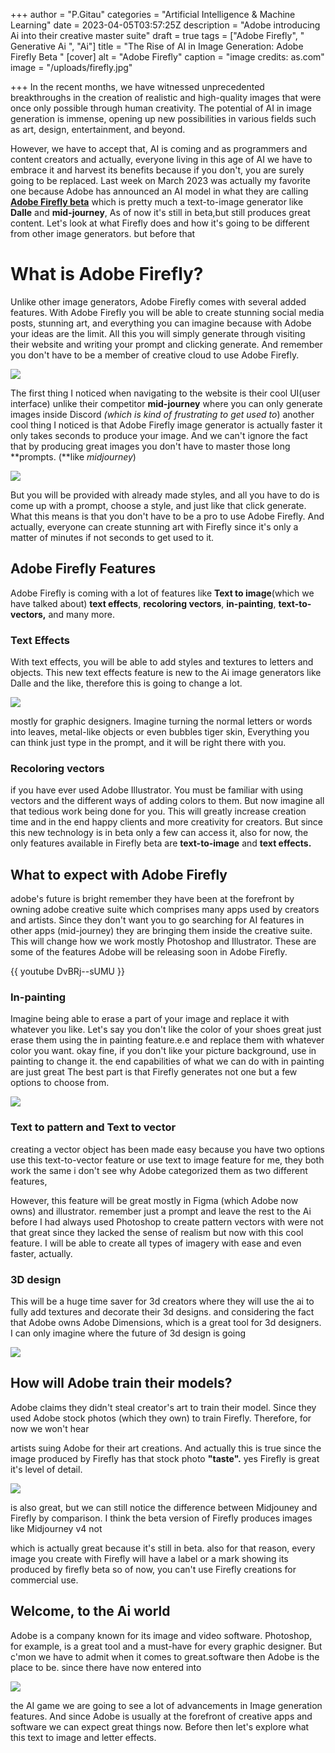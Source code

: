 +++
author = "P.Gitau"
categories = "Artificial Intelligence & Machine Learning"
date = 2023-04-05T03:57:25Z
description = "Adobe introducing Ai into their creative master suite"
draft = true
tags = ["Adobe Firefly", "  Generative Ai ", "Ai"]
title = "The Rise of AI in Image Generation: Adobe Firefly Beta "
[cover]
alt = "Adobe Firefly"
caption = "image credits: as.com"
image = "/uploads/firefly.jpg"

+++
In the recent months, we have witnessed unprecedented breakthroughs in the creation of realistic and high-quality images that were once only possible through human creativity. The potential of AI in image generation is immense, opening up new possibilities in various fields such as art, design, entertainment, and beyond.

However, we have to accept that, AI is coming and as programmers and content creators and actually, everyone living in this age of AI we have to embrace it and harvest its benefits because if you don't, you are surely going to be replaced. Last week on March 2023 was actually my favorite one because Adobe has announced an AI model in what they are calling [**Adobe Firefly beta**](https://firefly.adobe.com/ "Adobe firefly") which is pretty much a text-to-image generator like **Dalle** and **mid-journey**, As of now it's still in beta,but still produces great content. Let's look at what Firefly does and how it's going to be different from other image generators. but before that

# What is Adobe Firefly?

Unlike other image generators, Adobe Firefly comes with several added features. With Adobe Firefly you will be able to create stunning social media posts, stunning art, and everything you can imagine because with Adobe your ideas are the limit. All this you will simply generate through visiting their website and writing your prompt and clicking generate. And remember you don't have to be a member of creative cloud to use Adobe Firefly.

![](/uploads/fire.PNG)

The first thing I noticed when navigating to the website is their cool UI(user interface) unlike their competitor **mid-journey** where you can only generate images inside Discord _(which is kind of frustrating to get used to_) another cool thing I noticed is that Adobe Firefly image generator is actually faster it only takes seconds to produce your image. And we can't ignore the fact that by producing great images you don't have to master those long **prompts. (**like _midjourney_)

![](/uploads/mj-prompt.png)

But you will be provided with already made styles, and all you have to do is come up with a prompt, choose a style, and just like that click generate. What this means is that you don't have to be a pro to use Adobe Firefly. And actually, everyone can create stunning art with Firefly since it's only a matter of minutes if not seconds to get used to it.

## Adobe Firefly Features

Adobe Firefly is coming with a lot of features like **Text to image**(which we have talked about) **text effects**, **recoloring vectors**, **in-painting**, **text-to-vectors,** and many more.

### Text Effects

With text effects, you will be able to add styles and textures to letters and objects. This new text effects feature is new to the Ai image generators like Dalle and the like, therefore this is going to change a lot.

![](/uploads/firefly_rubberballs_24949-scaled.webp)

mostly for graphic designers. Imagine turning the normal letters or words into leaves, metal-like objects or even bubbles tiger skin, Everything you can think just type in the prompt, and it will be right there with you.

### Recoloring vectors

if you have ever used Adobe Illustrator. You must be familiar with using vectors and the different ways of adding colors to them. But now imagine all that tedious work being done for you. This will greatly increase creation time and in the end happy clients and more creativity for creators. But since this new technology is in beta only a few can access it, also for now, the only features available in Firefly beta are **text-to-image** and **text effects.**

## What to expect with Adobe Firefly

adobe's future is bright remember they have been at the forefront by owning adobe creative suite which comprises many apps used by creators and artists. Since they don't want you to go searching for AI features in other apps (mid-journey) they are bringing them inside the creative suite. This will change how we work mostly Photoshop and Illustrator. These are some of the features Adobe will be releasing soon in Adobe Firefly.

{{ youtube DvBRj--sUMU }}

### In-painting

Imagine being able to erase a part of your image and replace it with whatever you like. Let's say you don't like the color of your shoes great just erase them using the in painting feature.e.e and replace them with whatever color you want. okay fine, if you don't like your picture background, use in painting to change it. the end capabilities of what we can do with in painting are just great The best part is that Firefly generates not one but a few options to choose from.

![](/uploads/screenshot-2023-04-04-at-08-41-36.png)

### Text to pattern and Text to vector

creating a vector object has been made easy because you have two options use this text-to-vector feature or use text to image feature for me, they both work the same i don't see why Adobe categorized them as two different features, 

However, this feature will be great mostly in Figma (which Adobe now owns) and illustrator. remember just a prompt and leave the rest to the Ai before I had always used Photoshop to create pattern vectors with were not that great since they lacked the sense of realism but now with this cool feature. I will be able to create all types of imagery with ease and even faster, actually.

### 3D design

This will be a huge time saver for 3d creators where they will use the ai to fully add textures and decorate their 3d designs. and considering the fact that Adobe owns Adobe Dimensions, which is a great tool for 3d designers. I can only imagine where the future of 3d design is going

![](/uploads/0220cad03d49487eaccc7dec660043fd.gif)

## How will Adobe train their models?

Adobe claims they didn't steal creator's art to train their model. Since they used Adobe stock photos (which they own) to train Firefly. Therefore, for now we won't hear

artists suing Adobe for their art creations. And actually this is true since the image produced by Firefly has that stock photo **"taste".** yes Firefly is great it's level of detail.

![](/uploads/images-2.jpg)

is also great, but we can still notice the difference between Midjouney and Firefly by comparison. I think the beta version of Firefly produces images like Midjourney v4 not

which is actually great because it's still in beta. also for that reason, every image you create with Firefly will have a label or a mark showing its produced by firefly beta so of now, you can't use Firefly creations for commercial use.

## Welcome, to the Ai world

Adobe is a company known for its image and video software. Photoshop, for example, is a great tool and a must-have for every graphic designer. But c'mon we have to admit when it comes to great.software then Adobe is the place to be. since there have now entered into 

![](/uploads/adobe-firefly-is-a-text-to-image-generator-that-didnt-steal-your-work.webp)

the AI game we are going to see a lot of advancements in Image generation features. And since Adobe is usually at the forefront of creative apps and software we can expect great things now. Before then let's explore what this text to image and letter effects.